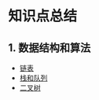 # 知识点总结

## 1. 数据结构和算法

- [链表](https://github.com/elihe2011/summary/blob/master/data-structure/LinkedList.md)
- [栈和队列](https://github.com/elihe2011/summary/blob/master/data-structure/Stack.md)
- [二叉树](https://github.com/elihe2011/summary/blob/master/data-structure/Tree.md)


